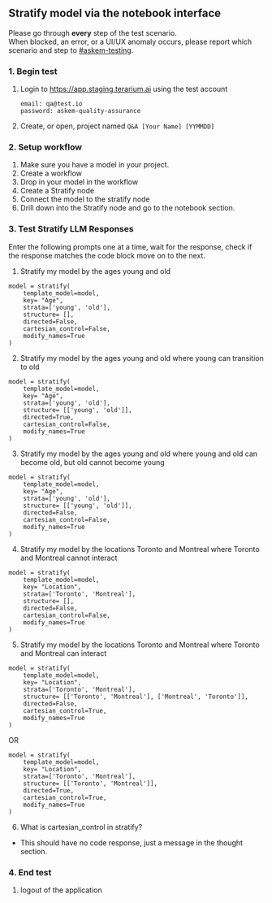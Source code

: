 ## Stratify model via the notebook interface
Please go through __every__ step of the test scenario.\
When blocked, an error, or a UI/UX anomaly occurs, please report which scenario and step to [\#askem-testing](https://unchartedsoftware.slack.com/archives/C06FGLXB2CE).

### 1. Begin test
1. Login to https://app.staging.terarium.ai using the test account
    ```
    email: qa@test.io
    password: askem-quality-assurance
    ```
2. Create, or open, project named `Q&A [Your Name] [YYMMDD]`

### 2. Setup workflow
1. Make sure you have a model in your project.
2. Create a workflow
3. Drop in your model in the workflow 
4. Create a Stratify node 
5. Connect the model to the stratify node
6. Drill down into the Stratify node and go to the notebook section.

### 3. Test Stratify LLM Responses
Enter the following prompts one at a time, wait for the response, check if the response matches the code block move on to the next.

1. Stratify my model by the ages young and old
```
model = stratify(
    template_model=model,
    key= "Age",
    strata=['young', 'old'],
    structure= [],
    directed=False,
    cartesian_control=False,
    modify_names=True
)
```

2. Stratify my model by the ages young and old where young can transition to old
``` 
model = stratify(
    template_model=model,
    key= "Age",
    strata=['young', 'old'],
    structure= [['young', 'old']],
    directed=True,
    cartesian_control=False,
    modify_names=True
)
```

3. Stratify my model by the ages young and old where young and old can become old, but old cannot become young
``` 
model = stratify(
    template_model=model,
    key= "Age",
    strata=['young', 'old'],
    structure= [['young', 'old']],
    directed=False,
    cartesian_control=False,
    modify_names=True
)
```
4. Stratify my model by the locations Toronto and Montreal where Toronto and Montreal cannot interact 
```
model = stratify(
    template_model=model,
    key= "Location",
    strata=['Toronto', 'Montreal'],
    structure= [],
    directed=False,
    cartesian_control=False,
    modify_names=True
)
```

5. Stratify my model by the locations Toronto and Montreal where Toronto and Montreal can interact
```
model = stratify(
    template_model=model,
    key= "Location",
    strata=['Toronto', 'Montreal'],
    structure= [['Toronto', 'Montreal'], ['Montreal', 'Toronto']],
    directed=False,
    cartesian_control=True,
    modify_names=True
)
```

OR
```
model = stratify(
    template_model=model,
    key= "Location",
    strata=['Toronto', 'Montreal'],
    structure= [['Toronto', 'Montreal']],
    directed=True,
    cartesian_control=True,
    modify_names=True
)
```

6. What is cartesian_control in stratify? 
- This should have no code response, just a message in the thought section.


### 4. End test
1. logout of the application 
